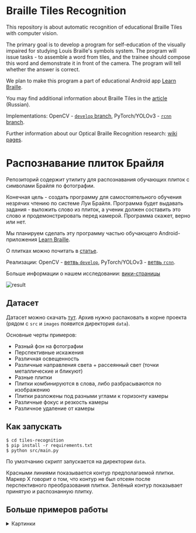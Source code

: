 # Braille Tiles Recognition

This repository is about automatic recognition of educational Braille Tiles with computer vision.

The primary goal is to develop a program for self-education of the visually impaired for studying Louis Braille's symbols system.
The program will issue tasks - to assemble a word from tiles, and the trainee should compose this word and demonstrate it in front of the camera.
The program will tell whether the answer is correct.

We plan to make this program a part of educational Android app [Learn Braille](https://github.com/braille-systems/learn-braille).

You may find additional information about Braille Tiles in the [article](https://github.com/braille-systems/braille-trainer/wiki/tiles) (Russian).

Implementations: OpenCV - [`develop` branch](https://github.com/braille-systems/tiles-recognition/tree/develop), PyTorch/YOLOv3 - [`rcnn` branch](https://github.com/braille-systems/tiles-recognition/tree/rcnn).

Further information about our Optical Braille Recognition research: [wiki pages](https://github.com/braille-systems/brl_ocr/wiki).

# Распознавание плиток Брайля

Репозиторий содержит утилиту для распознавания обучающих плиток с символами Брайля по фотографии.

Конечная цель - создать программу для самостоятельного обучения незрячих чтению по системе Луи Брайля. Программа будет выдавать задания - выложить слово из плиток, а ученик должен составить это слово и продемонстрировать перед камерой. Программа скажет, верно или нет.

Мы планируем сделать эту программу частью обучающего Android-приложения [Learn Braille](https://github.com/braille-systems/learn-braille).

О плитках можно почитать в [статье](https://github.com/braille-systems/braille-trainer/wiki/tiles).

Реализации: OpenCV - [ветвь `develop`](https://github.com/braille-systems/tiles-recognition/tree/develop), PyTorch/YOLOv3 - [ветвь `rcnn`](https://github.com/braille-systems/tiles-recognition/tree/rcnn).

Больше информации о нашем исследовании: [вики-страницы](https://github.com/braille-systems/brl_ocr/wiki)

![result](https://user-images.githubusercontent.com/25281147/111088052-4195da00-8536-11eb-8b6d-84635c324fca.png)

## Датасет

Датасет можно скачать [тут](https://disk.yandex.ru/d/vS5nZHeK9lezeQ?w=1). Архив нужно распаковать в корне проекта (рядом с `src` и `images` появится директория `data`).

Основные черты примеров:

- Разный фон на фотографии
- Перспективные искажения
- Различная освещенность
- Различные направления света + рассеянный свет (точки металлические и бликуют)
- Разные плитки
- Плитки комбинируются в слова, либо разбрасываются по изображению
- Плитки разложены под разными углами к горизонту камеры
- Различные фокус и резкость камеры
- Различное удаление от камеры

## Как запускать

```
$ cd tiles-recognition
$ pip install -r requirements.txt
$ python src/main.py
```

По умолчанию скрипт запускается на директории `data`.

Красными линиями показывается контур предполагаемой плитки. Маркер Х говорит о том, что контур не был отсеян после перспективного преобразования плитки. Зелёный контур показывает принятую и распознанную плитку.

## Больше примеров работы

<details>
  <summary>Картинки</summary>

![10](https://user-images.githubusercontent.com/25281147/111091618-93456100-8544-11eb-8101-84b994ba7c25.png)
![7](https://user-images.githubusercontent.com/25281147/111091604-8a548f80-8544-11eb-84b2-56dc62d3b829.png)
![8](https://user-images.githubusercontent.com/25281147/111091608-8cb6e980-8544-11eb-92f2-c84de0b96116.png)
![9](https://user-images.githubusercontent.com/25281147/111091614-904a7080-8544-11eb-8420-cb23ef783908.png)
![3](https://user-images.githubusercontent.com/25281147/111091584-79a41980-8544-11eb-9ea9-508022651839.png)
![4](https://user-images.githubusercontent.com/25281147/111091587-7c067380-8544-11eb-9b52-29a564ecce57.png)
![5](https://user-images.githubusercontent.com/25281147/111091592-7f016400-8544-11eb-93f9-49980f84f78d.png)
![6](https://user-images.githubusercontent.com/25281147/111091600-858fdb80-8544-11eb-82ca-2dc77c12642a.png)
![1](https://user-images.githubusercontent.com/25281147/111091767-15ce2080-8545-11eb-913b-df3bf70d3e13.png)
![2](https://user-images.githubusercontent.com/25281147/111091771-18c91100-8545-11eb-8819-be9b8216ab9d.png)

</details>
